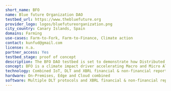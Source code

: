 ```yaml
---
short_name: BFO
name: Blue future Organization DAO
testbed_url: https://www.thebluefuture.org
provider_logo: logos/bluefutureorganization.png
city_country: Canary Islands, Spain
domains: Farming
use-cases: Farm-to-Fork, Farm-to-Finance, Climate action
contact: kunfud@gmail.com
license: n.a.
partner_access: Yes
testbed_stage: proof of concept
description: The BFO DAO testbed is set to demonstrate how Distributed Ledger Technologies enables “Farm-to- Fork” in aquaculture as a foundation to enable financial instruments and investments for acceleration into the blue economy. BFO is set to provide insights into the technical layers allowing observers to properly understand how the DLT is applied into the IT stack. BFO also demonstrates the autonomous reporting mechanism with XBRL as facilitator for financial and non-financial information
concept: BFO is a climate impact driver accelerating Macro and Micro Algae farming. Its ecosystem demonstrates a sustainable market mechanism for the Blue Economy. Secured by DLT and enabled by rapid digital transformation, aquafarms provide trusted information, take advantage of emerging technologies, and get easy access to growth finance.
technology: Combined IoT, DLT and XBRL financial & non-financial reporting
hardware: On-Premises, Edge and Cloud combined
software: Multiple DLT protocols and XBRL financial & non-financial reporting
---
```


